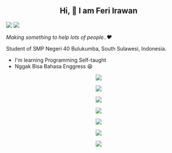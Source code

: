 ## <div align="center"> Hi, :wave: I am Feri Irawan </div>

![](https://fibadge.vercel.app/badges/visitors/feri-irawan/feri-irawan)
[![](https://img.shields.io/static/v1?label=&message=Saweria&logo=githubsponsors&logoColor=white&style=for-the-badge&color=orange)](https://saweria.co/feriirawans)

_Making something to help lots of people..❤️_

Student of SMP Negeri 40 Bulukumba, South Sulawesi, Indonesia.
- I'm learning Programming Self-taught
- Nggak Bisa Bahasa Enggress :laughing:

<div align="center">
  
  [<img src="https://fibadge.vercel.app/cards/github/repo/feri-irawan/github-leaderboard-api?addVisitor=true" />](https://github.com/feri-irawan/github-leaderboard-api)

  [<img src="https://fibadge.vercel.app/cards/github/repo/feri-irawan/github-leaderboard-web?addVisitor=true" />](https://github.com/feri-irawan/github-leaderboard-web)    

  [<img src="https://fibadge.vercel.app/cards/github/repo/feri-irawan/fibadge?addVisitor=true" />](https://github.com/feri-irawan/fibadge)
  
  [<img src="https://fibadge.vercel.app/cards/github/repo/feri-irawan/fimail?addVisitor=true" />](https://github.com/feri-irawan/fimail)

  [<img src="https://fibadge.vercel.app/cards/github/repo/feri-irawan/visitor-badge?addVisitor=true" />](https://github.com/feri-irawan/visitor-badge)
  
  [<img src="https://fibadge.vercel.app/cards/github/repo/feri-irawan/fistorage?addVisitor=true" />](https://github.com/feri-irawan/fistorage)
  
  [<img src="https://fibadge.vercel.app/cards/github/repo/feri-irawan/API?addVisitor=true" />](https://github.com/feri-irawan/API)

</div>
